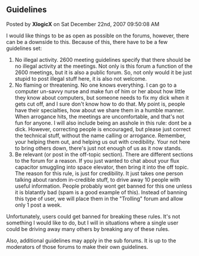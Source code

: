 ## Guidelines
Posted by **XlogicX** on Sat December 22nd, 2007 09:50:08 AM

I would like things to be as open as possible on the forums, however, there can
be a downside to this. Because of this, there have to be a few guidelines set:

  1. No illegal activity. 2600 meeting guidelines specify that there should be
     no illegal activity at the meetings. Not only is this forum a function of
     the 2600 meetings, but it is also a public forum. So, not only would it be
     just stupid to post illegal stuff here, it is also not welcome.
  2. No flaming or threatening. No one knows everything. I can go to a computer
     un-savvy nurse and make fun of him or her about how little they know about
     computers, but someone needs to fix my dick when it gets cut off, and I
     sure don't know how to do that. My point is, people have their specialties,
     how about we share them in a humble manner. When arrogance hits, the
     meetings are uncomfortable, and that's not fun for anyone. I will also
     include being an asshole in this rule: dont be a dick. However, correcting
     people is encouraged, but please just correct the technical stuff, without
     the name calling or arrogance. Remember, your helping them out, and helping
     us out with credibility. Your not here to bring others down, there's just
     not enough of us as it now stands.
  3. Be relevant (or post in the off-topic section). There are different
     sections to the forum for a reason. If you just wanted to chat about your
     flux capacitor smuggling into space elevator, then bring it into the off
     topic. The reason for this rule, is just for credibility. It just takes one
     person talking about random in-credible stuff, to drive away 10 people with
     useful information. People probably wont get banned for this one unless it
     is blatantly bad (spam is a good example of this). Instead of banning this
     type of user, we will place them in the "Trolling" forum and allow only 1
     post a week.

Unfortunately, users could get banned for breaking these rules. It's not
something I would like to do, but I will in situations where a single user could
be driving away many others by breaking any of these rules.

Also, additional guidelines may apply in the sub forums. It is up to the
moderators of those forums to make their own guidelines.
